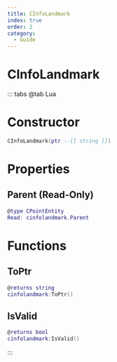```yaml
---
title: CInfoLandmark
index: true
order: 2
category:
  - Guide
---
```


# CInfoLandmark

::: tabs
@tab Lua
# Constructor
```lua
CInfoLandmark(ptr --[[ string ]])
```
# Properties
## Parent (Read-Only)
```lua
@type CPointEntity
Read: cinfolandmark.Parent
```
# Functions
## ToPtr
```lua
@returns string
cinfolandmark:ToPtr()
```
## IsValid
```lua
@returns bool
cinfolandmark:IsValid()
```

:::
